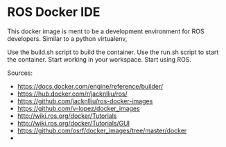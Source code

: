 # ROS Docker IDE

This docker image is ment to be a development environment for ROS developers.
Similar to a python virtualenv, 

Use the build.sh script to build the container.
Use the run.sh script to start the container.
Start working in your workspace.
Start using ROS.

Sources:
- https://docs.docker.com/engine/reference/builder/
- https://hub.docker.com/r/jacknlliu/ros/
- https://github.com/jacknlliu/ros-docker-images
- https://github.com/v-lopez/docker_images
- http://wiki.ros.org/docker/Tutorials
- http://wiki.ros.org/docker/Tutorials/GUI
- https://github.com/osrf/docker_images/tree/master/docker
- 
